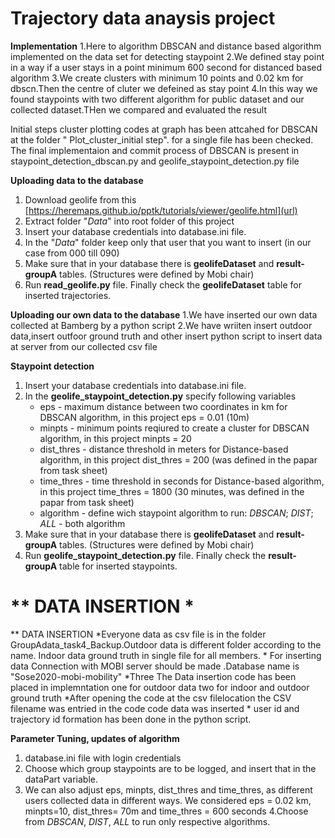 # Trajectory data anaysis project

**Implementation**
1.Here to algorithm DBSCAN and distance based algorithm implemented on the data set for detecting staypoint
2.We defined stay point in a way if a user stays in a point minimum 600 second for distanced based algorithm
3.We create clusters with minimum 10 points and 0.02 km for dbscn.Then the centre of cluter we defeined as stay point
4.In this way we found staypoints with two different algorithm for public dataset and our collected dataset.THen we compared and evaluated the result 

Initial steps cluster plotting codes at graph has been attcahed for DBSCAN at the folder "  Plot_cluster_initial step".
for a single file has been checked.
The final implementaion and commit process of DBSCAN is present in staypoint_detection_dbscan.py and geolife_staypoint_detection.py file

**Uploading data to the database**
1. Download geolife from this [https://heremaps.github.io/pptk/tutorials/viewer/geolife.html](url)
2. Extract folder "*Data*" into root folder of this project
3. Insert your database credentials into database.ini file.
4. In the "*Data*" folder keep only that user that you want to insert (in our case from 000 till 090)
5. Make sure that in your database there is **geolifeDataset** and **result-groupA** tables. (Structures were defined by Mobi chair)
6. Run **read_geolife.py** file. Finally check the **geolifeDataset** table for inserted trajectories.

**Uploading our own data to the database**
1.We have inserted our own data collected at Bamberg by a python script
2.We have wriiten insert outdoor data,insert outfoor ground truth and other insert python script to insert data at server from our collected csv file

**Staypoint detection**
1. Insert your database credentials into database.ini file.
2. In the **geolife_staypoint_detection.py** specify following variables
   * eps - maximum distance between two coordinates in km for DBSCAN algorithm, in this project eps = 0.01 (10m)
   * minpts - minimum points reqiured to create a cluster for DBSCAN algorithm, in this project minpts = 20
   * dist_thres - distance threshold in meters for Distance-based algorithm, in this project dist_thres = 200 (was defined in the papar from task sheet)
   * time_thres - time threshold in seconds for Distance-based algorithm, in this project time_thres = 1800 (30 minutes, was defined in the papar from task sheet)
   * algorithm - define wich staypoint algorithm to run: *DBSCAN*; *DIST*; *ALL* - both algorithm
3. Make sure that in your database there is **geolifeDataset** and **result-groupA** tables. (Structures were defined by Mobi chair)
4. Run **geolife_staypoint_detection.py** file. Finally check the **result-groupA** table for inserted staypoints.




# ** DATA INSERTION * 

** DATA INSERTION
	*Everyone data as csv file is in the folder GroupAdata_task4_Backup.Outdoor data is different folder according to the name. Indoor  	     data ground truth in single file for all members.
 	* For inserting data Connection with MOBI server should be made .Database name is "Sose2020-mobi-mobility"
	*Three The Data insertion code has been placed in implemntation one for outdoor data two for indoor and outdoor ground truth
	*After opening the code at the csv filelocation the CSV filename was entried in the code code data was inserted
	* user id and trajectory id formation has been done in the python script.

**Parameter Tuning, updates of algorithm**

1. database.ini file with login credentials 
2. Choose which group staypoints are to be logged, and insert that in the dataPart variable.
3. We can also adjust eps, minpts, dist_thres and time_thres, as different users collected data in different ways. We considered eps = 	0.02 km, minpts=10, dist_thres= 70m and time_thres = 600 seconds
4.Choose from *DBSCAN*, *DIST*, *ALL* to run only respective algorithms.
